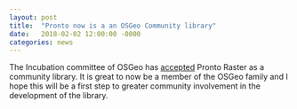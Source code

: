 ```yaml
---
layout: post
title:  "Pronto now is a an OSGeo Community library"
date:   2018-02-02 12:00:00 -0000
categories: news
---
```

The Incubation committee of OSGeo has [accepted](http://lists.osgeo.org/pipermail/incubator/2018-February/003548.html) Pronto Raster as a community library. It is great to now be a member of the OSGeo family and I hope this will be a first step to greater community involvement in the development of the library. 